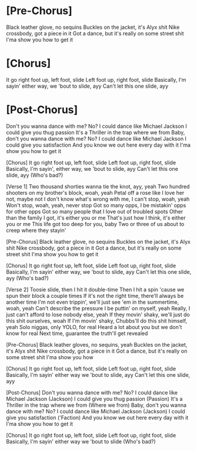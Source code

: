 # [Pre-Chorus]
Black leather glove, no sequins
Buckles on the jacket, it's Alyx shit
Nike crossbody, got a piece in it
Got a dance, but it's really on some street shit
I'ma show you how to get it

# [Chorus]
It go right foot up, left foot, slide
Left foot up, right foot, slide
Basically, I'm sayin' either way, we 'bout to slide, ayy
Can't let this one slide, ayy

# [Post-Chorus]
Don't you wanna dance with me? No?
I could dance like Michael Jackson
I could give you thug passion
It's a Thriller in the trap where we from
Baby, don't you wanna dance with me? No?
I could dance like Michael Jackson
I could give you satisfaction
And you know we out here every day with it
I'ma show you how to get it

[Chorus]
It go right foot up, left foot, slide
Left foot up, right foot, slide
Basically, I'm sayin', either way, we 'bout to slide, ayy
Can't let this one slide, ayy (Who's bad?)

[Verse 1]
Two thousand shorties wanna tie the knot, ayy, yeah
Two hundred shooters on my brother's block, woah, yeah
Petal off a rose like I love her not, maybe not
I don't know what's wrong with me, I can't stop, woah, yeah
Won't stop, woah, yeah, never stop
Got so many opps, I be mistakin' opps for other opps
Got so many people that I love out of troubled spots
Other than the family I got, it's either you or me
That's just how I think, it's either you or me
This life got too deep for you, baby
Two or three of us about to creep where they stayin'

[Pre-Chorus]
Black leather glove, no sequins
Buckles on the jacket, it's Alyx shit
Nike crossbody, got a piece in it
Got a dance, but it's really on some street shit
I'ma show you how to get it

[Chorus]
It go right foot up, left foot, slide
Left foot up, right foot, slide
Basically, I'm sayin' either way, we 'bout to slide, ayy
Can't let this one slide, ayy (Who's bad?)

[Verse 2]
Toosie slide, then I hit it double-time
Then I hit a spin 'cause we spun their block a couple times
If it's not the right time, there'll always be another time
I'm not even trippin', we'll just see 'em in the summertime, woah, yeah
Can't describe the pressure I be puttin' on myself, yeah
Really, I just can't afford to lose nobody else, yeah
If they movin' shaky, we'll just do this shit ourselves, woah
If I'm movin' shaky, Chubbs'll do this shit himself, yeah
Solo niggas, only YOLO, for real
Heard a lot about you but we don't know for real
Next time, guarantee the truth'll get revealed

[Pre-Chorus]
Black leather gloves, no sequins, yeah
Buckles on the jacket, it's Alyx shit
Nike crossbody, got a piece in it
Got a dance, but it's really on some street shit
I'ma show you how

[Chorus]
It go right foot up, left foot, slide
Left foot up, right foot, slide
Basically, I'm sayin' either way we 'bout to slide, ayy
Can't let this one slide, ayy

[Post-Chorus]
Don't you wanna dance with me? No?
I could dance like Michael Jackson (Jackson)
I could give you thug passion (Passion)
It's a Thriller in the trap where we from (Where we from)
Baby, don't you wanna dance with me? No?
I could dance like Michael Jackson (Jackson)
I could give you satisfaction ('Faction)
And you know we out here every day with it
I'ma show you how to get it

[Chorus]
It go right foot up, left foot, slide
Left foot up, right foot, slide
Basically, I'm sayin' either way we 'bout to slide
(Who's bad?)
